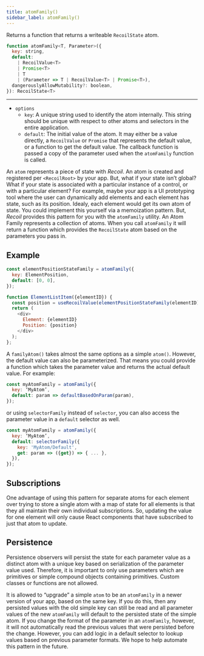 ```yaml
---
title: atomFamily()
sidebar_label: atomFamily()
---
```


Returns a function that returns a writeable `RecoilState` atom.

```js
function atomFamily<T, Parameter>({
  key: string,
  default:
    | RecoilValue<T>
    | Promise<T>
    | T
    | (Parameter => T | RecoilValue<T> | Promise<T>),
  dangerouslyAllowMutability?: boolean,
}): RecoilState<T>
```

---

- `options`
  - `key`: A unique string used to identify the atom internally. This string should be unique with respect to other atoms and selectors in the entire application.
  - `default`: The initial value of the atom.  It may either be a value directly, a `RecoilValue` or `Promise` that represents the default value, or a function to get the default value.  The callback function is passed a copy of the parameter used when the `atomFamily` function is called.

An `atom` represents a piece of state with *Recoil*.  An atom is created and registered per `<RecoilRoot>` by your app.  But, what if your state isn’t global?  What if your state is associated with a particular instance of a control, or with a particular element?  For example, maybe your app is a UI prototyping tool where the user can dynamically add elements and each element has state, such as its position.  Idealy, each element would get its own atom of state.  You could implement this yourself via a memoization pattern.  But, *Recoil* provides this pattern for you with the `atomFamily` utility.  An Atom Family represents a collection of atoms.  When you call `atomFamily` it will return a function which provides the `RecoilState` atom based on the parameters you pass in.

## Example
```js
const elementPositionStateFamily = atomFamily({
  key: ElementPosition,
  default: [0, 0],
});

function ElementListItem({elementID}) {
  const position = useRecoilValue(elementPositionStateFamily(elementID));
  return (
    <div>
      Element: {elementID}
      Position: {position}
    </div>
  );
};
```

A `familyAtom()` takes almost the same options as a simple `atom()`.  However, the default value can also be parameterized. That means you could provide a function which takes the parameter value and returns the actual default value.  For example:

```js
const myAtomFamily = atomFamily({
  key: ‘MyAtom’,
  default: param => defaultBasedOnParam(param),
});
```
or using `selectorFamily` instead of `selector`, you can also access the parameter value in a `default` selector as well.

```js
const myAtomFamily = atomFamily({
  key: ‘MyAtom’,
  default: selectorFamily({
    key: 'MyAtom/Default',
    get: param => ({get}) => { ... },
  }),
});
```

## Subscriptions
One advantage of using this pattern for separate atoms for each element over trying to store a single atom with a map of state for all elements is that they all maintain their own individual subscriptions.  So, updating the value for one element will only cause React components that have subscribed to just that atom to update.

## Persistence
Persistence observers will persist the state for each parameter value as a distinct atom with a unique key based on serialization of the parameter value used.  Therefore, it is important to only use parameters which are primitives or simple compound objects containing primitives.  Custom classes or functions are not allowed.

It is allowed to “upgrade” a simple `atom` to be an `atomFamily` in a newer version of your app, based on the same key.  If you do this, then any persisted values with the old simple key can still be read and all parameter values of the new `atomFamily` will default to the persisted state of the simple atom.  If you change the format of the parameter in an `atomFamily`, however, it will not automatically read the previous values that were persisted before the change.  However, you can add logic in a default selector to lookup values based on previous parameter formats.  We hope to help automate this pattern in the future.
